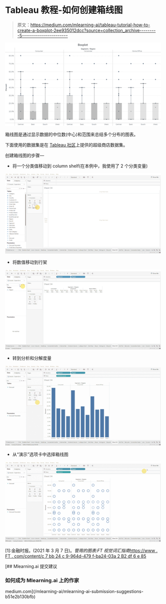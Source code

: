 # Tableau 教程-如何创建箱线图

> 原文：<https://medium.com/mlearning-ai/tableau-tutorial-how-to-create-a-boxplot-2ee935012dcc?source=collection_archive---------5----------------------->

![](img/e54ed512a07f97d3d03ef21345895ea5.png)

箱线图是通过显示数据的中位数(中心)和范围来总结多个分布的图表。

下面使用的数据集是在 [Tableau 社区](https://community.tableau.com/s/question/0D54T00000CWeX8SAL/sample-superstore-sales-excelxls)上提供的超级商店数据集。

创建箱线图的步骤—

*   将一个分类值移动到 column shelf(在本例中，我使用了 2 个分类变量)

![](img/acb5b04528cc482548a73952597e2df6.png)

*   将数值移动到行架

![](img/93123c0c7a7e4dddf136fd20cc44b84a.png)

*   转到分析和分解度量

![](img/bc2873c11788920b231a055046866503.png)

*   从“演示”选项卡中选择箱线图

![](img/80cc12219c5040d54a924548ad54390b.png)

[1]:金融时报。(2021 年 3 月 7 日)。*管用的图表:FT 视觉词汇指南*[https://www . FT . com/content/c 7 bb 24 c 9-964d-479 f-ba24-03a 2 B2 df 6 e 85](https://www.ft.com/content/c7bb24c9-964d-479f-ba24-03a2b2df6e85)

[](/mlearning-ai/mlearning-ai-submission-suggestions-b51e2b130bfb) [## Mlearning.ai 提交建议

### 如何成为 Mlearning.ai 上的作家

medium.com](/mlearning-ai/mlearning-ai-submission-suggestions-b51e2b130bfb)